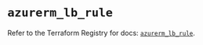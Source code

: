 # `azurerm_lb_rule`

Refer to the Terraform Registry for docs: [`azurerm_lb_rule`](https://registry.terraform.io/providers/hashicorp/azurerm/3.106.1/docs/resources/lb_rule).
